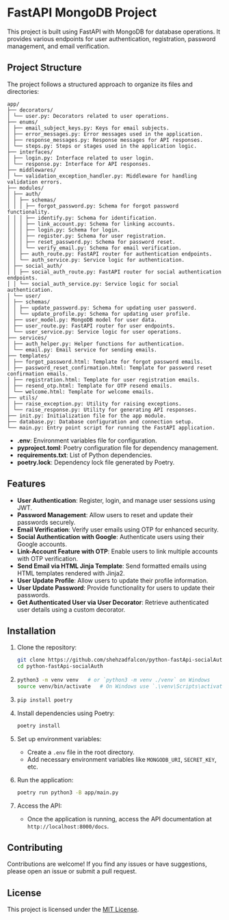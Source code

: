 # FastAPI MongoDB Project

This project is built using FastAPI with MongoDB for database operations. It provides various endpoints for user authentication, registration, password management, and email verification.

## Project Structure

The project follows a structured approach to organize its files and directories:

```
app/
├── decorators/
│ └── user.py: Decorators related to user operations.
├── enums/
│ ├── email_subject_keys.py: Keys for email subjects.
│ ├── error_messages.py: Error messages used in the application.
│ ├── response_messages.py: Response messages for API responses.
│ └── steps.py: Steps or stages used in the application logic.
├── interfaces/
│ ├── login.py: Interface related to user login.
│ └── response.py: Interface for API responses.
├── middlewares/
│ └── validation_exception_handler.py: Middleware for handling validation errors.
├── modules/
│ ├── auth/
│ │ ├── schemas/
│ │ │ ├── forgot_password.py: Schema for forgot password functionality.
│ │ │ ├── identify.py: Schema for identification.
│ │ │ ├── link_account.py: Schema for linking accounts.
│ │ │ ├── login.py: Schema for login.
│ │ │ ├── register.py: Schema for user registration.
│ │ │ ├── reset_password.py: Schema for password reset.
│ │ │ └── verify_email.py: Schema for email verification.
│ │ ├── auth_route.py: FastAPI router for authentication endpoints.
│ │ └── auth_service.py: Service logic for authentication.
│ ├── social_auth/
│ │ ├── social_auth_route.py: FastAPI router for social authentication endpoints.
│ │ └── social_auth_service.py: Service logic for social authentication.
│ └── user/
│ ├── schemas/
│ │ ├── update_password.py: Schema for updating user password.
│ │ └── update_profile.py: Schema for updating user profile.
│ ├── user_model.py: MongoDB model for user data.
│ ├── user_route.py: FastAPI router for user endpoints.
│ └── user_service.py: Service logic for user operations.
├── services/
│ ├── auth_helper.py: Helper functions for authentication.
│ └── email.py: Email service for sending emails.
├── templates/
│ ├── forgot_password.html: Template for forgot password emails.
│ ├── password_reset_confirmation.html: Template for password reset confirmation emails.
│ ├── registration.html: Template for user registration emails.
│ ├── resend_otp.html: Template for OTP resend emails.
│ └── welcome.html: Template for welcome emails.
├── utils/
│ ├── raise_exception.py: Utility for raising exceptions.
│ └── raise_response.py: Utility for generating API responses.
├── init.py: Initialization file for the app module.
├── database.py: Database configuration and connection setup.
└── main.py: Entry point script for running the FastAPI application.
```

- **.env**: Environment variables file for configuration.
- **pyproject.toml**: Poetry configuration file for dependency management.
- **requirements.txt**: List of Python dependencies.
- **poetry.lock**: Dependency lock file generated by Poetry.

## Features

- **User Authentication**: Register, login, and manage user sessions using JWT.
- **Password Management**: Allow users to reset and update their passwords securely.
- **Email Verification**: Verify user emails using OTP for enhanced security.
- **Social Authentication with Google**: Authenticate users using their Google accounts.
- **Link-Account Feature with OTP**: Enable users to link multiple accounts with OTP verification.
- **Send Email via HTML Jinja Template**: Send formatted emails using HTML templates rendered with Jinja2.
- **User Update Profile**: Allow users to update their profile information.
- **User Update Password**: Provide functionality for users to update their passwords.
- **Get Authenticated User via User Decorator**: Retrieve authenticated user details using a custom decorator.

## Installation

1.  Clone the repository:

    ```bash
    git clone https://github.com/shehzadfalcon/python-fastApi-socialAuth
    cd python-fastApi-socialAuth
    ```

2.  ```bash
    python3 -m venv venv   # or `python3 -m venv ./venv` on Windows
    source venv/bin/activate   # On Windows use `.\venv\Scripts\activate`
    ```

3.  ```bash
    pip install poetry
    ```

4.  Install dependencies using Poetry:

    ```bash
    poetry install
    ```

5.  Set up environment variables:

    - Create a `.env` file in the root directory.
    - Add necessary environment variables like `MONGODB_URI`, `SECRET_KEY`, etc.

6.  Run the application:

    ```bash
    poetry run python3 -B app/main.py
    ```

7.  Access the API:

    - Once the application is running, access the API documentation at `http://localhost:8000/docs`.

## Contributing

Contributions are welcome! If you find any issues or have suggestions, please open an issue or submit a pull request.

## License

This project is licensed under the [MIT License](LICENSE).
